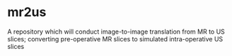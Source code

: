 # mr2us
A repository which will conduct image-to-image translation from MR to US slices; converting pre-operative MR slices to simulated intra-operative US slices 
